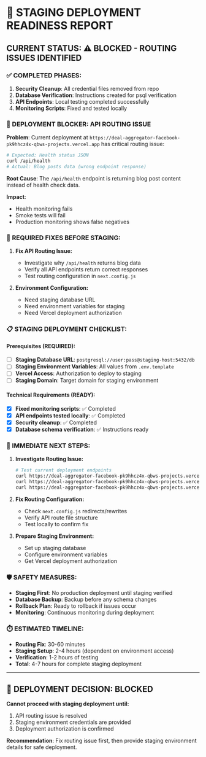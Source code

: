 # 🚀 STAGING DEPLOYMENT READINESS REPORT

## **CURRENT STATUS: ⚠️ BLOCKED - ROUTING ISSUES IDENTIFIED**

### **✅ COMPLETED PHASES:**
1. **Security Cleanup**: All credential files removed from repo
2. **Database Verification**: Instructions created for psql verification
3. **API Endpoints**: Local testing completed successfully
4. **Monitoring Scripts**: Fixed and tested locally

### **🚨 DEPLOYMENT BLOCKER: API ROUTING ISSUE**

**Problem**: Current deployment at `https://deal-aggregator-facebook-pk9hhcz4x-qbws-projects.vercel.app` has critical routing issue:

```bash
# Expected: Health status JSON
curl /api/health
# Actual: Blog posts data (wrong endpoint response)
```

**Root Cause**: The `/api/health` endpoint is returning blog post content instead of health check data.

**Impact**:
- Health monitoring fails
- Smoke tests will fail
- Production monitoring shows false negatives

### **🔧 REQUIRED FIXES BEFORE STAGING:**

1. **Fix API Routing Issue:**
   - Investigate why `/api/health` returns blog data
   - Verify all API endpoints return correct responses
   - Test routing configuration in `next.config.js`

2. **Environment Configuration:**
   - Need staging database URL
   - Need environment variables for staging
   - Need Vercel deployment authorization

### **📋 STAGING DEPLOYMENT CHECKLIST:**

#### **Prerequisites (REQUIRED):**
- [ ] **Staging Database URL**: `postgresql://user:pass@staging-host:5432/db`
- [ ] **Staging Environment Variables**: All values from `.env.template`
- [ ] **Vercel Access**: Authorization to deploy to staging
- [ ] **Staging Domain**: Target domain for staging environment

#### **Technical Requirements (READY):**
- [x] **Fixed monitoring scripts**: ✅ Completed
- [x] **API endpoints tested locally**: ✅ Completed
- [x] **Security cleanup**: ✅ Completed
- [x] **Database schema verification**: ✅ Instructions ready

### **🎯 IMMEDIATE NEXT STEPS:**

1. **Investigate Routing Issue:**
   ```bash
   # Test current deployment endpoints
   curl https://deal-aggregator-facebook-pk9hhcz4x-qbws-projects.vercel.app/api/health
   curl https://deal-aggregator-facebook-pk9hhcz4x-qbws-projects.vercel.app/api/analytics
   curl https://deal-aggregator-facebook-pk9hhcz4x-qbws-projects.vercel.app/api/errors
   ```

2. **Fix Routing Configuration:**
   - Check `next.config.js` redirects/rewrites
   - Verify API route file structure
   - Test locally to confirm fix

3. **Prepare Staging Environment:**
   - Set up staging database
   - Configure environment variables
   - Get Vercel deployment authorization

### **🛡️ SAFETY MEASURES:**

- **Staging First**: No production deployment until staging verified
- **Database Backup**: Backup before any schema changes
- **Rollback Plan**: Ready to rollback if issues occur
- **Monitoring**: Continuous monitoring during deployment

### **⏱️ ESTIMATED TIMELINE:**

- **Routing Fix**: 30-60 minutes
- **Staging Setup**: 2-4 hours (dependent on environment access)
- **Verification**: 1-2 hours of testing
- **Total**: 4-7 hours for complete staging deployment

---

## **🚦 DEPLOYMENT DECISION: BLOCKED**

**Cannot proceed with staging deployment until:**
1. API routing issue is resolved
2. Staging environment credentials are provided
3. Deployment authorization is confirmed

**Recommendation**: Fix routing issue first, then provide staging environment details for safe deployment.